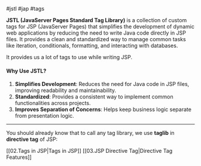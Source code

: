 #jstl #jap #tags

**JSTL (JavaServer Pages Standard Tag Library)** is a collection of custom tags for JSP (JavaServer Pages) that simplifies the development of dynamic web applications by reducing the need to write Java code directly in JSP files. It provides a clean and standardized way to manage common tasks like iteration, conditionals, formatting, and interacting with databases.

It provides us a lot of tags to use while writing JSP.

#### Why Use JSTL?

1. **Simplifies Development**: Reduces the need for Java code in JSP files, improving readability and maintainability.
2. **Standardized**: Provides a consistent way to implement common functionalities across projects.
3. **Improves Separation of Concerns**: Helps keep business logic separate from presentation logic.

---
You should already know that to call any tag library, we use **taglib** in **directive tag** of JSP:

[[02.Tags in JSP|Tags in JSP]]
[[03.JSP Directive Tag|Directive Tag Features]]
